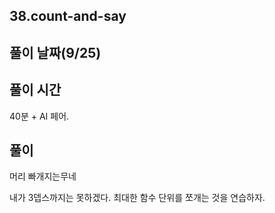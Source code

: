 ## 38.count-and-say

## 풀이 날짜(9/25)

## 풀이 시간

40분 + AI 페어.

## 풀이

머리 빠개지는무네

내가 3뎁스까지는 못하겠다. 최대한 함수 단위를 쪼개는 것을 연습하자.
